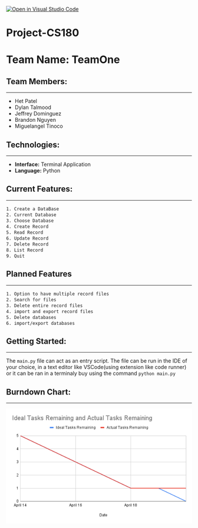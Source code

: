 [![Open in Visual Studio Code](https://classroom.github.com/assets/open-in-vscode-718a45dd9cf7e7f842a935f5ebbe5719a5e09af4491e668f4dbf3b35d5cca122.svg)](https://classroom.github.com/online_ide?assignment_repo_id=10797027&assignment_repo_type=AssignmentRepo)
# Project-CS180

# Team Name: TeamOne 
## Team Members:
---
- Het Patel
- Dylan Talmood
- Jeffrey Dominguez
- Brandon Nguyen
- Miguelangel Tinoco

## Technologies:
---
- **Interface:** Terminal Application
- **Language:** Python
  
## Current Features:
---
    1. Create a DataBase
    2. Current Database
    3. Choose Database
    4. Create Record
    5. Read Record
    6. Update Record
    7. Delete Record
    8. List Record
    9. Quit
## Planned Features
---
    1. Option to have multiple record files
    2. Search for files
    3. Delete entire record files
    4. import and export record files 
    5. Delete databases
    6. import/export databases

## Getting Started:
---
The `main.py` file can act as an entry script. The file can be run in the IDE of your choice, in a text editor like VSCode(using extension like code runner) or it can be ran in a terminaly buy using the command `python main.py`

## Burndown Chart: 
---
![Burndown](images/Week1Burndown.png)




